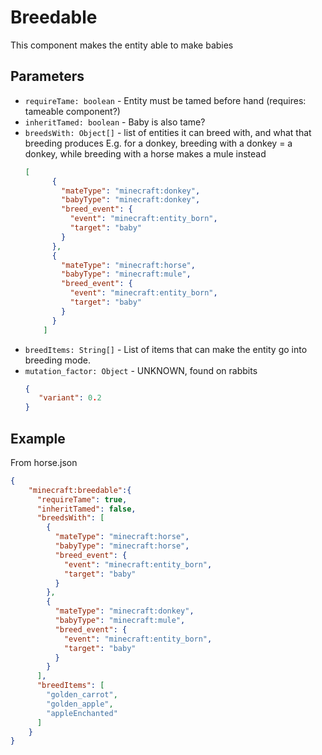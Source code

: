 # Breedable

This component makes the entity able to make babies

## Parameters

* `requireTame: boolean` - Entity must be tamed before hand (requires: tameable component?)
* `inheritTamed: boolean` - Baby is also tame?
* `breedsWith: Object[]` - list of entities it can breed with, and what that breeding produces
  E.g. for a donkey, breeding with a donkey = a donkey, while breeding with a horse makes a mule instead
  ````json
  [
        {
          "mateType": "minecraft:donkey",
          "babyType": "minecraft:donkey",
          "breed_event": {
            "event": "minecraft:entity_born",
            "target": "baby"
          }
        },
        {
          "mateType": "minecraft:horse",
          "babyType": "minecraft:mule",
          "breed_event": {
            "event": "minecraft:entity_born",
            "target": "baby"
          }
        }
      ]
  ````
* `breedItems: String[]` - List of items that can make the entity go into breeding mode.
* `mutation_factor: Object` - UNKNOWN, found on rabbits
  ````json
  {
     "variant": 0.2
  }
  ````
## Example
From horse.json
````json
{
    "minecraft:breedable":{
      "requireTame": true,
      "inheritTamed": false,
      "breedsWith": [
        {
          "mateType": "minecraft:horse",
          "babyType": "minecraft:horse",
          "breed_event": {
            "event": "minecraft:entity_born",
            "target": "baby"
          }
        },
        {
          "mateType": "minecraft:donkey",
          "babyType": "minecraft:mule",
          "breed_event": {
            "event": "minecraft:entity_born",
            "target": "baby"
          }
        }
      ],
      "breedItems": [
        "golden_carrot",
        "golden_apple",
        "appleEnchanted"
      ]
    }
}
````